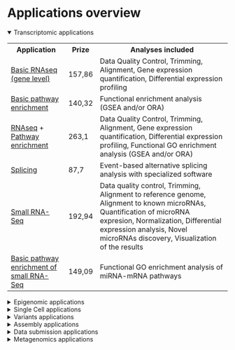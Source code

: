 <h1>Applications overview</h1>

<details open>
  <summary>Transcriptomic applications</summary>
  <table>
    <tr><th>Application</th><th class="price-col">Prize</th><th class="desc-col">Analyses included</th></tr>
    <tr><td class="app-name"><a href="rnaseq/rnaseq.html" target="_blank" >Basic RNAseq (gene level)</a></td><td>157,86</td><td>Data Quality Control, Trimming, Alignment, Gene expression quantification, Differential expression profiling</td></tr>
    <tr><td class="app-name"><a href="rutas/rutas.html" target="_blank" >Basic pathway enrichment</a></td><td>140,32</td><td>Functional enrichment analysis (GSEA and/or ORA)</td></tr>
	<tr><td class="app-name"><a href="rnaseq/rnaseq.html" target="_blank">RNAseq</a> + <a href="rutas/rutas.html" target="_blank">Pathway enrichment</a></td><td>263,1</td><td>Data Quality Control, Trimming, Alignment, Gene expression quantification, Differential expression profiling, Functional GO enrichment analysis (GSEA and/or ORA)</td></tr>
    <tr><td class="app-name"><a href="splicing.html">Splicing</a></td><td>87,7</td><td>Event-based alternative splicing analysis with specialized software</td></tr>
    <tr><td class="app-name"><a href="small_rna.html"target="_blank" >Small RNA-Seq</a></td><td>192,94</td><td>Data quality control, Trimming, Alignment to reference genome, Alignment to known microRNAs, Quantification of microRNA expresion, Normalization, Differential expression analysis, Novel microRNAs discovery, Visualization of the results</td></tr>
    <tr><td class="app-name"><a href="small_rna_enrichment.html"target="_blank" >Basic pathway enrichment of small RNA-Seq</a></td><td>149,09</td><td>Functional GO enrichment analysis of miRNA-mRNA pathways</td></tr>
  </table>
</details>

<details>
  <summary>Epigenomic applications</summary>
  <table>
    <tr><th>Application</th><th class="price-col">Prize</th><th class="desc-col">Analyses included</th></tr>
    <tr><td class="app-name"><a href="chipseq.html"target="_blank" >Basic ChipSeq</a></td><td>175,4</td><td>Data Quality Control, Trimming, Alignment, Peak calling broad/narrow peaks, normalised bigWig files, gene-body meta-profile, ChIP-seq quality metrics, Peak annotation to gene features, creation of consensus peakset across all samples</td></tr>
    <tr><td class="app-name"><a href="atacseq.html"target="_blank" >Basic ATACseq</a></td><td>193,38</td><td>Data Quality Control, Trimming, Alignment, Peak calling broad/narrow peaks, normalised bigWig files, gene-body meta-profile, ChIP-seq quality metrics, Peak annotation to gene features, creation of consensus peakset across all samples</td></tr>
    <tr><td class="app-name"><a href="chipseq_dbs.html" target="_blank" >Basic ChipSeq + Differential Binding Sites (DBS) + Enrich Motifs</a></td><td>306,95</td><td>Count reads in peaks, Differential binding sites detection (DBS), motifs analysis</td></tr>
    <tr><td class="app-name"><a href="atacseq_dar.html" target="_blank" >Basic ATACseq + Differential Accesible Regions (DAR) + Enrich Motifs</a></td><td>368,48</td><td>Count reads in peaks, Differential accesible sites detection (DARs), motifs analysis</td></tr>
  </table>
</details>

<details>
  <summary>Single Cell applications</summary>
  <table>
    <tr><th>Application</th><th class="price-col">Prize</th><th class="desc-col">Analyses included</th></tr>
    <tr><td class="app-name"><a href="scrna_basic.html" target="_blank" >Basic scRNAseq</a></td><td>438,5</td><td>Data Quality Control, Trimming, Alignment, Gene expression quantification, Cell demultiplexing and unique molecular identifier (UMI)-count table generation, Cell quality control, Normalization, Feature Selection, Dimensionality reduction, Cell clustering, Marker genes identification, Cell type annotation, Differential gene expression, Differential cell type number and visualization</td></tr>
    <tr><td class="app-name"><a href="scrna_pathway.html" target="_blank" >Basic scRNAseq + pathway enrichment</a></td><td>543,74</td><td>Functional enrichment analysis (GSEA and/or ORA)</td></tr>
    <tr><td class="app-name"><a href="scrna_rnaseq_integration.html" target="_blank" >scRNAseq + RNAseq integration + pathway enrichment</a></td><td>596,36</td><td>Deconvolution, manual curation of results, Functional enrichment analysis (GSEA and/or ORA)</td></tr>
  </table>
</details>

<details>
  <summary>Variants applications</summary>
  <table>
    <tr><th>Application</th><th class="price-col">Prize</th><th class="desc-col">Analyses included</th></tr>
    <tr><td class="app-name"><a href="wgs_short.html" target="_blank" >Basic WGS (DNAseq) Short reads</a></td><td>245,56</td><td>Data Quality Control, Trimming, Alignment, Variant calling (SNP, InDels <50bp), Variant annotation effect + coverage plots</td></tr>
    <tr><td class="app-name"><a href="wgs_cnv.html" target="_blank" >Basic WGS (DNAseq) + CNV Short reads</a></td><td>350,8</td><td>Data Quality Control, Trimming, Alignment, Variant calling (SNP, InDels <50bp), Variant annotation effect + detection of CNVs → gain/loss copies fragments (longer than 50 bp) + coverage plots</td></tr>
    <tr><td class="app-name"><a href="wgs_long.html" target="_blank" >Basic WGS (DNAseq) long reads + Structural Variants + CNVs Long reads</a></td><td>456,04</td><td>Data Quality Control, Trimming, Alignment, Variant calling (SNP, InDels <50bp), Variant annotation effect + Structural Variants (SV) detection + detection of CNVs → gain/loss copies fragments (longer than 50 bp) + coverage plots</td></tr>
  </table>
</details>

<details>
  <summary>Assembly applications</summary>
  <table>
    <tr><th>Application</th><th class="price-col">Prize</th><th class="desc-col">Analyses included</th></tr>
    <tr><td class="app-name"><a href="basic_assembly.html" target="_blank" >Basic assembly</a></td><td>78,93</td><td>Automatic de novo genome assembly with specialized software</td></tr>
    <tr><td class="app-name"><a href="assembly_10kb.html" target="_blank" >Assembly < 10 kb</a></td><td>263,1</td><td>Validation of automatic genome assembly, including contig length assessment, coverage visualization, genome annotation, and evaluation of assembly and annotation completeness</td></tr>
    <tr><td class="app-name"><a href="assembly_100kb.html" target="_blank" >Assembly 10 kb-100 kb</a></td><td>280,64</td><td>“Same”</td></tr>
    <tr><td class="app-name"><a href="assembly_1mb.html" target="_blank" >Assembly 100 kb-1 Mb</a></td><td>350,8</td><td>“Same”</td></tr>
    <tr><td class="app-name"><a href="assembly_10mb.html" target="_blank" >Assembly 1-10 Mb</a></td><td>631,44</td><td>“Same”</td></tr>
    <tr><td class="app-name"><a href="assembly_50mb.html" target="_blank" >Assembly 10-50 Mb</a></td><td>920,85</td><td>“Same”</td></tr>
    <tr><td class="app-name"><a href="assembly_gt_50mb.html"target="_blank" >Assembly >50 Mb</a></td><td>A determinar</td><td>“Same”</td></tr>
  </table>
</details>

<details>
  <summary>Data submission applications</summary>
  <table>
    <tr><th>Application</th><th class="price-col">Prize</th><th class="desc-col">Analyses included</th></tr>
    <tr><td class="app-name"><a href="basic_assembly.html" target="_blank" >Raw data submission to public repositories</a></td><td>43,85</td><td>Creation of report study in repository, sample registration, uploading of raw reads and submission</td></tr>
    <tr><td class="app-name"><a href="assembly_10kb.html" target="_blank" >Submission assembly + annotation to public repositories</a></td><td>70,16</td><td>Creation of report study in repository, standarize genome annotation file, sample registration and submission</td></tr>
  </table>
</details>


<details>
  <summary>Metagenomics applications</summary>
  <table>
    <tr><th>Application</th><th class="price-col">Prize</th><th class="desc-col">Analyses included</th></tr>
    <tr><td class="app-name"><a href="raw_submission.html" target="_blank" >Raw data submission to public repositories</a></td><td>43,85</td><td>Creation of report study in repository, sample registration, uploading of raw reads and submission</td></tr>
    <tr><td class="app-name"><a href="annot_submission.html"target="_blank" >Submission assembly + annotation to public repositories</a></td><td>70,16</td><td>Creation of report study in repository, standarize genome annotation file, sample registration and submission</td></tr>
    <tr><td class="app-name"><a href="amplicons_short.html" target="_blank" >Amplicons metagenomics 16S/18S/ITS (Shortreads)</a></td><td>192,94</td><td>Data quality control, Trimming, Qiime2 (Merging reads, Deoinsing, Clustering, Taxonomic assignment, output tables generation, Diversity & statistical analysis)</td></tr>
    <tr><td class="app-name"><a href="amplicons_long.html" target="_blank" >Amplicons metagenomics 16S/18S/ITS (Longreads)</a></td><td>A determinar</td><td>Data quality control, Trimming, Error correction, Dereplication, Clustering, Denoising, Taxonomic assignment, output tables generation, Diversity & statistical analysis</td></tr>
    <tr><td class="app-name"><a href="shotgun.html" target="_blank" >Shotgun metagenomics</a></td><td>A determinar</td><td>Data quality control, Trimming, DNA host removing, de novo assembly, Taxonomic profiling (kraken, centrifuge, metaPhIAn, BLAST, DIAMOND), Gene functional annotation (Prokka, eggNOG-mapper HUMAnN3), statistical analysis (phyloseq..deseq…)</td></tr>
  </table>
</details>

</body>
</html>

